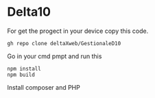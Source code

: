 # Delta10
For get the progect in your device copy this code.
````
gh repo clone deltaXweb/GestionaleD10
````

Go in your cmd pmpt and run this
````
npm install
npm build
````

Install composer and PHP
